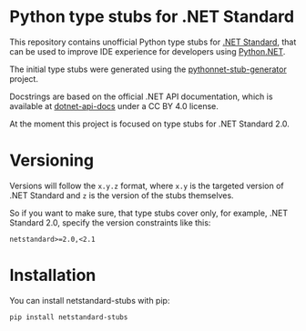 # Python type stubs for .NET Standard

This repository contains unofficial Python type stubs for 
[.NET Standard](https://learn.microsoft.com/en-us/dotnet/standard/net-standard),
that can be used to improve IDE experience for developers using
[Python.NET](https://github.com/pythonnet/pythonnet).

The initial type stubs were generated using the 
[pythonnet-stub-generator](https://github.com/MHDante/pythonnet-stub-generator)
project.

Docstrings are based on the official .NET API documentation, which is
available at [dotnet-api-docs](https://github.com/dotnet/dotnet-api-docs)
under a CC BY 4.0 license.

At the moment this project is focused on type stubs for .NET Standard 2.0.  

# Versioning

Versions will follow the `x.y.z` format, where `x.y` is the targeted version of
.NET Standard and `z` is the version of the stubs themselves.

So if you want to make sure, that type stubs cover only, for example, .NET
Standard 2.0, specify the version constraints like this:

```requirements
netstandard>=2.0,<2.1
```

# Installation

You can install netstandard-stubs with pip:

```shell
pip install netstandard-stubs
```
